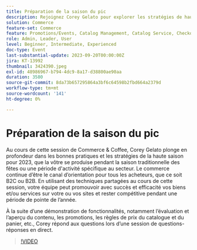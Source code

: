 ```yaml
---
title: Préparation de la saison du pic
description: Rejoignez Corey Gelato pour explorer les stratégies de haute saison, notamment les promotions, l’évaluation de contenu et les règles de prix, avec des démonstrations en direct et des conseils d’experts pour aider votre site d’e-commerce à rester compétitif toute l’année.
solution: Commerce
feature-set: Commerce
feature: Promotions/Events, Catalog Management, Catalog Service, Checkout, Best Practices, Price Rules
role: Admin, Leader, User
level: Beginner, Intermediate, Experienced
doc-type: Event
last-substantial-update: 2023-09-20T00:00:00Z
jira: KT-13992
thumbnail: 3424390.jpeg
exl-id: 48986967-b794-4dc9-8a17-d38800ae90aa
duration: 3580
source-git-commit: 8da73b657295864a3bf6c64598b2fbd664a2379d
workflow-type: tm+mt
source-wordcount: '141'
ht-degree: 0%

---
```


# Préparation de la saison du pic

Au cours de cette session de Commerce &amp; Coffee, Corey Gelato plonge en profondeur dans les bonnes pratiques et les stratégies de la haute saison pour 2023, que la vôtre se produise pendant la saison traditionnelle des fêtes ou une période d&#39;activité spécifique au secteur. Le commerce continue d’être le canal d’orientation pour tous les acheteurs, que ce soit B2C ou B2B. En utilisant des techniques partagées au cours de cette session, votre équipe peut promouvoir avec succès et efficacité vos biens et/ou services sur votre ou vos sites et rester compétitive pendant une période de pointe de l’année.

À la suite d’une démonstration de fonctionnalités, notamment l’évaluation et l’aperçu du contenu, les promotions, les règles de prix du catalogue et du panier, etc., Corey répond aux questions lors d’une session de questions-réponses en direct.

>[!VIDEO](https://video.tv.adobe.com/v/3424390/?learn=on)
